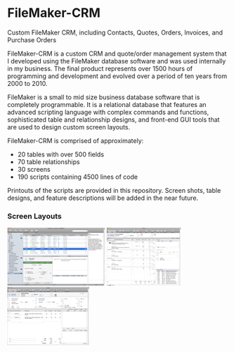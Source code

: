 # FileMaker-CRM
Custom FileMaker CRM, including Contacts, Quotes, Orders, Invoices, and Purchase Orders

FileMaker-CRM is a custom CRM and quote/order management system that I developed
using the FileMaker database software and was used internally in my business. 
The final product represents over 1500 hours of programming and development and evolved
over a period of ten years from 2000 to 2010.  

FileMaker is a small to mid size business database software that is completely programmable.  It
is a relational database that features an advanced scripting language with complex commands
and functions, sophisticated table and relationship designs, and front-end GUI tools that are
used to design custom screen layouts.

FileMaker-CRM is comprised of approximately:
* 20 tables with over 500 fields
* 70 table relationships
* 30 screens
* 190 scripts containing 4500 lines of code

Printouts of the scripts are provided in this repository.  Screen shots, table designs,
and feature descriptions will be added in the near future.

### Screen Layouts

[![customers](https://github.com/jamesapdx/FileMaker-CRM/blob/master/screenshots/thumbnails/customers_t.png)](https://github.com/jamesapdx/FileMaker-CRM/blob/master/screenshots/customers.png)
[![quotes](https://github.com/jamesapdx/FileMaker-CRM/blob/master/screenshots/thumbnails/quotes_t.png)](https://github.com/jamesapdx/FileMaker-CRM/blob/master/screenshots/quotes.png)
[![customers](https://github.com/jamesapdx/FileMaker-CRM/blob/master/screenshots/thumbnails/orders_t.png)](https://github.com/jamesapdx/FileMaker-CRM/blob/master/screenshots/orders.png)

